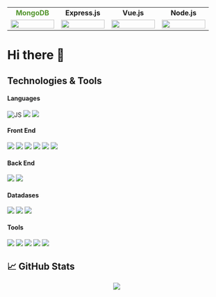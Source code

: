 
<table width="100%" align="center">
    <tbody>
        <tr valign="top">
            <td width="100px" align="center">
                <span><strong style="color: #51942b">MongoDB</strong></span><br>
            </td>
            <td width="100px" align="center">
                <span><strong>Express.js</strong></span><br>
            </td>
            <td width="100px" align="center">
                <span><strong>Vue.js</strong></span><br>
            </td>
            <td width="100px" align="center">
                <span><strong>Node.js</strong></span><br>
            </td>
        </tr>
        <tr valign="top">
            <td width="100px" align="center">
                <img height="100%" src="https://cdn.jsdelivr.net/gh/devicons/devicon/icons/mongodb/mongodb-original-wordmark.svg">
            </td>
            <td width="100px" align="center">
                <img height="100%" src="https://cdn.jsdelivr.net/gh/devicons/devicon/icons/express/express-original-wordmark.svg">
            </td>
            <td width="100px" align="center">
                <img height="100%" src="https://cdn.jsdelivr.net/gh/devicons/devicon/icons/vuejs/vuejs-original-wordmark.svg">
            </td>
            <td width="100px" align="center">
                <img height="100%" src="https://cdn.jsdelivr.net/gh/devicons/devicon/icons/nodejs/nodejs-original.svg">
            </td>
        </tr>
    </tbody>
</table>

# Hi there 👋

## Technologies & Tools
#### Languages
<!-- [![AGPL License](https://img.shields.io/badge/license-AGPL-blue.svg)](http://www.gnu.org/licenses/agpl-3.0) -->

![JS](https://img.shields.io/badge/-JavaScript-F7DF1E?logo=JavaScript&logoColor=black&style=plastic)
![](https://img.shields.io/badge/-TypeScript-007acc?logo=TypeScript&logoColor=black&style=plastic)
![](https://img.shields.io/badge/-PHP-777BB4?logo=PHP&logoColor=black&style=plastic)

#### Front End
![](https://img.shields.io/badge/-jQuery-0769AD?logo=jQuery&logoColor=black&style=plastic)
![](https://img.shields.io/badge/-VueJs-4FC08D?logo=vue.js&logoColor=white&style=plastic)
![](https://img.shields.io/badge/-CSS3-1572B6?logo=CSS3&logoColor=black&style=plastic)
![](https://img.shields.io/badge/-Sass-CC6699?logo=Sass&logoColor=black&style=plastic)
![](https://img.shields.io/badge/-Bootstrap-7952B3?logo=Bootstrap&logoColor=black&style=plastic)
![](https://img.shields.io/badge/-Bulma-00D1B2?logo=Bulma&logoColor=black&style=plastic)

#### Back End
![](https://img.shields.io/badge/-NodeJs-4FC08D?logo=node.js&logoColor=black&style=plastic)
![](https://img.shields.io/badge/-ExpressJs-000000?logo=Express&logoColor=white&style=plastic)

#### Datadases
![](https://img.shields.io/badge/-MongoDB-47A248?logo=MongoDB&logoColor=black&style=plastic)
![](https://img.shields.io/badge/-MySQL-4479A1?logo=MySQL&logoColor=black&style=plastic)
![](https://img.shields.io/badge/-Firebase-FFCA28?logo=Firebase&logoColor=black&style=plastic)

#### Tools
![](https://img.shields.io/badge/-Socket.io-010101?logo=Socket.io&logoColor=white&style=plastic)
![](https://img.shields.io/badge/-Git-F05032?logo=Git&logoColor=black&style=plastic)
![](https://img.shields.io/badge/-npm-CB3837?logo=npm&logoColor=black&style=plastic)
![](https://img.shields.io/badge/-Handlebars.js-000000?logo=Handlebars.js&logoColor=white&style=plastic)
![](https://img.shields.io/badge/-Ejs.js-B4C965?logo=Ejs.js&logoColor=white&style=plastic)

   

## 📈 GitHub Stats
<!-- <div width="100%" align="center">
    <img width="45%" src="https://github-readme-streak-stats.herokuapp.com/?user=GregorisB&theme=dark"/> <img width="45%" src="https://github-readme-stats.vercel.app/api?username=GregorisB&show_icons=true&theme=dark"/>
</div> -->
<div width="100%" align="center">
    <img src="https://github-readme-stats.vercel.app/api/top-langs?username=GregorisB&layout=compact&theme=dark"/>
</div>


<!-- ## 🔗 Links
[![portfolio](https://img.shields.io/badge/my_portfolio-000?style=for-the-badge&logo=ko-fi&logoColor=white)](https://katherinempeterson.com/)
[![linkedin](https://img.shields.io/badge/linkedin-0A66C2?style=for-the-badge&logo=linkedin&logoColor=white)](https://www.linkedin.com/)
[![twitter](https://img.shields.io/badge/twitter-1DA1F2?style=for-the-badge&logo=twitter&logoColor=white)](https://twitter.com/) -->


<!--
**GregorisB/GregorisB** is a ✨ _special_ ✨ repository because its `README.md` (this file) appears on your GitHub profile.

Here are some ideas to get you started:

- 🔭 I’m currently working on ...
- 🌱 I’m currently learning ...
- 👯 I’m looking to collaborate on ...
- 🤔 I’m looking for help with ...
- 💬 Ask me about ...
- 📫 How to reach me: ...
- 😄 Pronouns: ...
- ⚡ Fun fact: ...
-->
